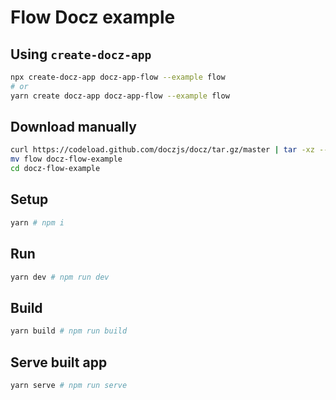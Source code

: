 # Flow Docz example

## Using `create-docz-app`

```sh
npx create-docz-app docz-app-flow --example flow
# or
yarn create docz-app docz-app-flow --example flow
```

## Download manually

```sh
curl https://codeload.github.com/doczjs/docz/tar.gz/master | tar -xz --strip=2 docz-master/examples/flow
mv flow docz-flow-example
cd docz-flow-example
```

## Setup

```sh
yarn # npm i
```

## Run

```sh
yarn dev # npm run dev
```

## Build

```sh
yarn build # npm run build
```

## Serve built app

```sh
yarn serve # npm run serve
```